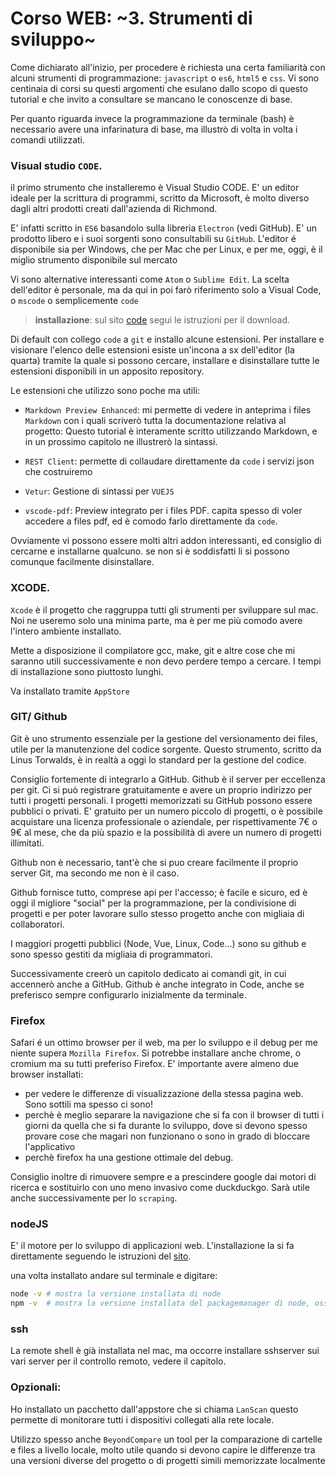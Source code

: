 # Corso WEB: ~3. Strumenti di sviluppo~ 

Come dichiarato all'inizio, per procedere è richiesta una certa familiarità con alcuni strumenti di programmazione: `javascript` o `es6`, `html5` e `css`. Vi sono centinaia di corsi su questi argomenti che esulano dallo scopo di questo tutorial e che invito a consultare se mancano le conoscenze di base.

Per quanto riguarda invece la programmazione da terminale (bash) è necessario avere una infarinatura di base, ma illustrò di volta in volta i comandi utilizzati.

### Visual studio `CODE`.

il primo strumento che installeremo  è Visual Studio CODE. E' un editor ideale per la scrittura di programmi, scritto da Microsoft, è molto diverso dagli altri prodotti creati dall'azienda di Richmond.

E' infatti scritto in `ES6` basandolo sulla libreria `Electron` (vedi GitHub). E' un prodotto libero e i suoi sorgenti sono consultabili su `GitHub`. L'editor é disponibile sia per Windows, che per Mac che per Linux, e per me, oggi, è il miglio strumento disponibile sul mercato 

Vi sono alternative interessanti come `Atom` o `Sublime Edit`. La scelta dell'editor è personale, ma da qui in poi farò riferimento solo a Visual Code, o `mscode` o semplicemente `code`

> **installazione**: sul sito [code](https://code.visualstudio.com) segui le istruzioni per il download.

Di default con collego `code` a `git` e installo alcune estensioni. Per installare e visionare l'elenco delle estensioni esiste un'incona a sx dell'editor (la quarta) tramite la quale si possono cercare, installare e disinstallare tutte le estensioni disponibili in un apposito repository.

Le estensioni che utilizzo sono poche ma utili:

- `Markdown Preview Enhanced`: mi permette di vedere in anteprima i files `Markdown` con i quali scriverò tutta la documentazione relativa al progetto: Questo tutorial è interamente scritto utilizzando Markdown, e in un prossimo capitolo ne illustrerò la sintassi.

- `REST Client`: permette di collaudare direttamente da `code` i servizi json che costruiremo

- `Vetur`: Gestione di sintassi per `VUEJS`

- `vscode-pdf`: Preview integrato per i files PDF. capita spesso di voler accedere a files pdf, ed è comodo farlo direttamente da `code`. 

Ovviamente vi possono essere molti altri addon interessanti, ed consiglio di cercarne e installarne qualcuno. se non si è soddisfatti li si possono comunque facilmente disinstallare.

### XCODE. 

`Xcode` è il progetto che raggruppa tutti gli strumenti per sviluppare sul mac. Noi ne useremo solo una minima parte, ma è per me più comodo avere l'intero ambiente installato. 

Mette a disposizione il compilatore gcc, make, git e altre cose che mi saranno utili successivamente e non devo perdere tempo a cercare. I tempi di installazione sono piuttosto lunghi.

Va installato tramite `AppStore` 

### GIT/ Github

Git è uno strumento essenziale per la gestione del versionamento dei files, utile per la manutenzione del codice sorgente. Questo strumento, scritto da Linus Torwalds, è in realtà a oggi lo standard per la gestione del codice. 

Consiglio fortemente di integrarlo a GitHub. Github è il server per eccellenza per git. Ci si può registrare gratuitamente e avere un proprio indirizzo per tutti i progetti personali. I progetti memorizzati su GitHub possono essere pubblici o privati. E' gratuito per un numero piccolo di progetti, o è possibile acquistare una licenza professionale o aziendale, per rispettivamente 7€ o 9€ al mese, che da più spazio e la possibilità di avere un numero di progetti illimitati. 

Github non è necessario, tant'è che si puo creare facilmente il proprio server Git, ma secondo me non è il caso. 

Github fornisce tutto, comprese api per l'accesso; è facile e sicuro, ed è oggi il migliore "social" per la programmazione, per la condivisione di progetti e per poter  lavorare sullo stesso progetto anche con migliaia di collaboratori. 

I maggiori progetti pubblici (Node, Vue, Linux, Code...) sono su github e sono spesso gestiti da migliaia di programmatori.

Successivamente creerò un capitolo dedicato ai comandi git, in cui accennerò anche a GitHub. Github è anche integrato in Code, anche se preferisco sempre configurarlo inizialmente da terminale.

### Firefox

Safari é un ottimo browser per il web, ma per lo sviluppo e il debug per me niente supera `Mozilla Firefox`. Si potrebbe installare anche chrome, o cromium ma su tutti preferiso Firefox. E' importante avere almeno due browser installati:

- per vedere le differenze di visualizzazione della stessa pagina web. Sono sottili ma spesso ci sono!
- perchè è meglio separare la navigazione che si fa con il browser di tutti i giorni da quella che si fa durante lo sviluppo, dove si devono spesso provare cose che magari non funzionano o sono in grado di bloccare l'applicativo
- perchè firefox ha una gestione ottimale del debug.

Consiglio inoltre di rimuovere sempre e a prescindere google dai motori di ricerca e sostituirlo con uno meno invasivo come duckduckgo. Sarà utile anche successivamente per lo `scraping`.


### nodeJS

E' il motore per lo sviluppo di applicazioni web. L'installazione la si fa direttamente seguendo le istruzioni del [sito](https://nodejs.org/it/). 

una volta installato andare sul terminale e digitare:

```bash
node -v # mostra la versione installata di node 
npm -v  # mostra la versione installata del packagemanager di node, ossia npm

```


### ssh 

La remote shell è già installata nel mac, ma occorre installare sshserver sui vari server per il controllo remoto, vedere il capitolo.



### Opzionali:

Ho installato un pacchetto dall'appstore che si chiama `LanScan` questo permette di monitorare tutti i dispositivi collegati alla rete locale.

Utilizzo spesso anche `BeyondCompare` un tool per la comparazione di cartelle e files a livello locale, molto utile quando si devono capire le differenze tra una versioni diverse del progetto o di progetti simili memorizzate localmente



